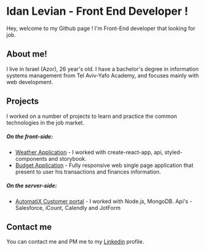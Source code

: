 # Idan Levian - Front End Developer !
Hey, welcome to my Github page !
I'm Front-End developer that looking for job.

## About me!
I live in Israel (Azor), 26 year's old.
I have a bachelor's degree in information systems management from Tel Aviv-Yafo Academy, and focuses mainly with web development.

## Projects
I worked on a number of projects to learn and practice the common technologies in the job market.
##### On the front-side:
* [Weather Application](https://github.com/eidan66/Weather-Application) - I worked with create-react-app, api, styled-components and storybook.
* [Budget Application](https://github.com/eidan66/Budget-Application) - Fully responsive web single page application that present to user his transactions and finances information.

##### On the server-side:
* [AutomatiX Customer portal](https://github.com/eidan66/Automatix) - I worked with Node.js, MongoDB. Api's - Salesforce, iCount, Calendly and JotForm


## Contact me
You can contact me and PM me to my [Linkedin](https://www.linkedin.com/in/idanlevian/) profile.
